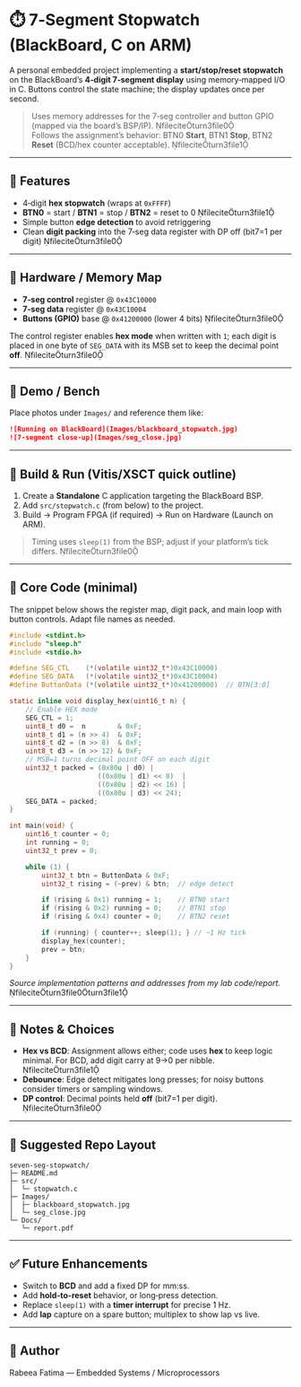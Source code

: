 # ⏱️ 7‑Segment Stopwatch (BlackBoard, C on ARM)

A personal embedded project implementing a **start/stop/reset stopwatch** on the BlackBoard’s **4‑digit 7‑segment display** using memory‑mapped I/O in C. Buttons control the state machine; the display updates once per second.

> Uses memory addresses for the 7‑seg controller and button GPIO (mapped via the board’s BSP/IP). fileciteturn3file0  
> Follows the assignment’s behavior: BTN0 **Start**, BTN1 **Stop**, BTN2 **Reset** (BCD/hex counter acceptable). fileciteturn3file1

---

## 🧭 Features
- 4‑digit **hex stopwatch** (wraps at `0xFFFF`)
- **BTN0** = start / **BTN1** = stop / **BTN2** = reset to 0 fileciteturn3file1  
- Simple button **edge detection** to avoid retriggering
- Clean **digit packing** into the 7‑seg data register with DP off (bit7=1 per digit) fileciteturn3file0

---

## 🔩 Hardware / Memory Map
- **7‑seg control** register @ `0x43C10000`  
- **7‑seg data**    register @ `0x43C10004`  
- **Buttons (GPIO)** base @ `0x41200000` (lower 4 bits) fileciteturn3file0

The control register enables **hex mode** when written with `1`; each digit is placed in one byte of `SEG_DATA` with its MSB set to keep the decimal point **off**. fileciteturn3file0

---

## 📸 Demo / Bench
Place photos under `Images/` and reference them like:
```markdown
![Running on BlackBoard](Images/blackboard_stopwatch.jpg)
![7‑segment close‑up](Images/seg_close.jpg)
```

---

## 🚀 Build & Run (Vitis/XSCT quick outline)
1. Create a **Standalone** C application targeting the BlackBoard BSP.  
2. Add `src/stopwatch.c` (from below) to the project.  
3. Build → Program FPGA (if required) → Run on Hardware (Launch on ARM).

> Timing uses `sleep(1)` from the BSP; adjust if your platform’s tick differs. fileciteturn3file0

---

## 🧠 Core Code (minimal)
The snippet below shows the register map, digit pack, and main loop with button controls. Adapt file names as needed.

```c
#include <stdint.h>
#include "sleep.h"
#include <stdio.h>

#define SEG_CTL    (*(volatile uint32_t*)0x43C10000)
#define SEG_DATA   (*(volatile uint32_t*)0x43C10004)
#define ButtonData (*(volatile uint32_t*)0x41200000)  // BTN[3:0]

static inline void display_hex(uint16_t n) {
    // Enable HEX mode
    SEG_CTL = 1;
    uint8_t d0 =  n        & 0xF;
    uint8_t d1 = (n >> 4)  & 0xF;
    uint8_t d2 = (n >> 8)  & 0xF;
    uint8_t d3 = (n >> 12) & 0xF;
    // MSB=1 turns decimal point OFF on each digit
    uint32_t packed = (0x80u | d0) |
                      ((0x80u | d1) << 8)  |
                      ((0x80u | d2) << 16) |
                      ((0x80u | d3) << 24);
    SEG_DATA = packed;
}

int main(void) {
    uint16_t counter = 0;
    int running = 0;
    uint32_t prev = 0;

    while (1) {
        uint32_t btn = ButtonData & 0xF;
        uint32_t rising = (~prev) & btn;  // edge detect

        if (rising & 0x1) running = 1;    // BTN0 start
        if (rising & 0x2) running = 0;    // BTN1 stop
        if (rising & 0x4) counter = 0;    // BTN2 reset

        if (running) { counter++; sleep(1); } // ~1 Hz tick
        display_hex(counter);
        prev = btn;
    }
}
```
_Source implementation patterns and addresses from my lab code/report._ fileciteturn3file0turn3file1

---

## 🧪 Notes & Choices
- **Hex vs BCD**: Assignment allows either; code uses **hex** to keep logic minimal. For BCD, add digit carry at 9→0 per nibble. fileciteturn3file1
- **Debounce**: Edge detect mitigates long presses; for noisy buttons consider timers or sampling windows.
- **DP control**: Decimal points held **off** (bit7=1 per digit). fileciteturn3file0

---

## 📁 Suggested Repo Layout
```
seven-seg-stopwatch/
├─ README.md
├─ src/
│  └─ stopwatch.c
├─ Images/
│  ├─ blackboard_stopwatch.jpg
│  └─ seg_close.jpg
└─ Docs/
   └─ report.pdf
```

---

## ✅ Future Enhancements
- Switch to **BCD** and add a fixed DP for mm:ss.  
- Add **hold-to-reset** behavior, or long‑press detection.  
- Replace `sleep(1)` with a **timer interrupt** for precise 1 Hz.  
- Add **lap** capture on a spare button; multiplex to show lap vs live.

---

## 🙋 Author
Rabeea Fatima — Embedded Systems / Microprocessors
